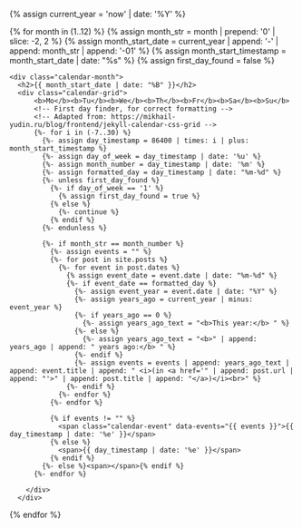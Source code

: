 {% assign current_year = 'now' | date: '%Y' %}

<div class="calendar-container">
  {% for month in (1..12) %}
    <!-- Month prep -->
    {% assign month_str = month | prepend: '0' | slice: -2, 2 %}
    {% assign month_start_date = current_year | append: '-' | append: month_str | append: '-01' %}
    {% assign month_start_timestamp = month_start_date | date: "%s" %}
    {% assign first_day_found = false %}

    <div class="calendar-month">
      <h2>{{ month_start_date | date: "%B" }}</h2>
      <div class="calendar-grid">
          <b>Mo</b><b>Tu</b><b>We</b><b>Th</b><b>Fr</b><b>Sa</b><b>Su</b>
          <!-- First day finder, for correct formatting -->
          <!-- Adapted from: https://mikhail-yudin.ru/blog/frontend/jekyll-calendar-css-grid -->
          {%- for i in (-7..30) %}
            {%- assign day_timestamp = 86400 | times: i | plus: month_start_timestamp %}
            {%- assign day_of_week = day_timestamp | date: '%u' %}
            {%- assign month_number = day_timestamp | date: '%m' %}
            {%- assign formatted_day = day_timestamp | date: "%m-%d" %}
            {%- unless first_day_found %}
              {%- if day_of_week == '1' %}
                {% assign first_day_found = true %}
              {% else %}
                {%- continue %}
              {% endif %}
            {%- endunless %}

            {%- if month_str == month_number %}
              {%- assign events = "" %}
              {%- for post in site.posts %}
                {%- for event in post.dates %}
                  {% assign event_date = event.date | date: "%m-%d" %}
                  {%- if event_date == formatted_day %}
                    {%- assign event_year = event.date | date: "%Y" %}
                    {%- assign years_ago = current_year | minus: event_year %}
                    {%- if years_ago == 0 %}
                      {%- assign years_ago_text = "<b>This year:</b> " %}
                    {%- else %}
                      {%- assign years_ago_text = "<b>" | append: years_ago | append: " years ago:</b> " %}
                    {%- endif %}
                    {%- assign events = events | append: years_ago_text | append: event.title | append: " <i>(in <a href='" | append: post.url | append: "'>" | append: post.title | append: "</a>)</i><br>" %}
                  {%- endif %}
                {%- endfor %}
              {%- endfor %}

              {% if events != "" %}
                <span class="calendar-event" data-events="{{ events }}">{{ day_timestamp | date: '%e' }}</span>
              {% else %}
                <span>{{ day_timestamp | date: '%e' }}</span>
              {% endif %}
            {%- else %}<span></span>{% endif %}
          {%- endfor %}

        </div>
      </div>

{% endfor %}

</div>

<dialog id="eventDialog">
  <p id="eventContent"></p>
  <form method="dialog">
    <button autofocus>Close</button>
  </form>
</dialog>

<script>
document.addEventListener('DOMContentLoaded', function() {
    const eventDays = document.querySelectorAll('.calendar-event');
    const dialog = document.getElementById('eventDialog');
    const eventContent = document.getElementById('eventContent');

    eventDays.forEach(day => {
      day.addEventListener('click', function() {
        eventContent.innerHTML = '<h3>On this day:</h3>' + this.getAttribute('data-events');
        dialog.showModal();
      });
    });
});
</script>
